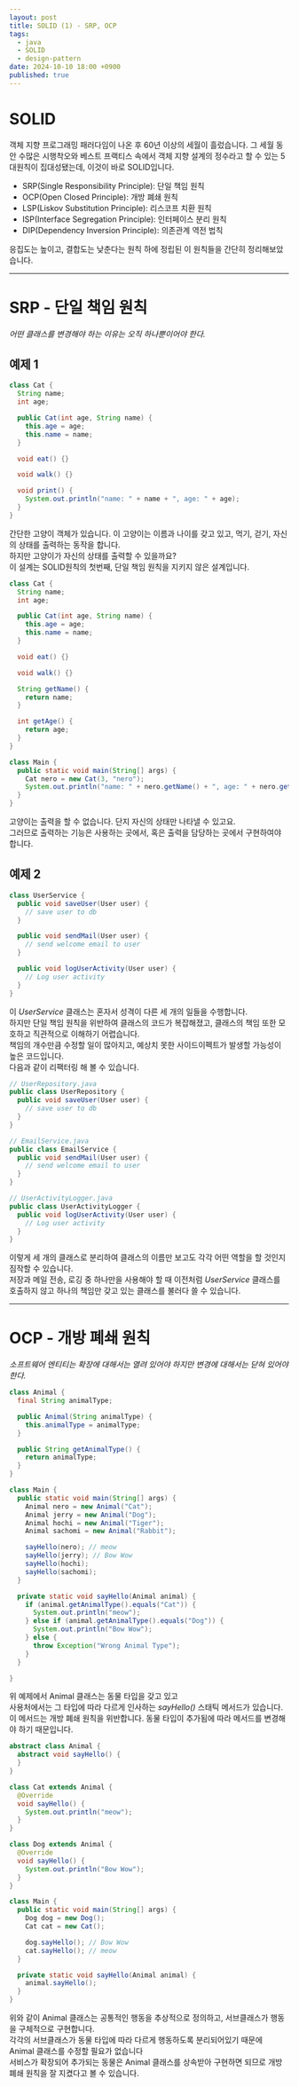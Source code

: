 ```yaml
---
layout: post
title: SOLID (1) - SRP, OCP
tags:
  - java
  - SOLID
  - design-pattern
date: 2024-10-10 18:00 +0900
published: true
---
```


# SOLID
객체 지향 프로그래밍 패러다임이 나온 후 60년 이상의 세월이 흘렀습니다. 그 세월 동안 수많은 시행착오와 베스트 프랙티스 속에서 객체 지향 설계의 정수라고 할 수 있는 5대원칙이 집대성됐는데, 이것이 바로 SOLID입니다.
<br />
* SRP(Single Responsibility Principle): 단일 책임 원칙
* OCP(Open Closed Principle): 개방 폐쇄 원칙
* LSP(Liskov Substitution Principle): 리스코프 치환 원칙
* ISP(Interface Segregation Principle): 인터페이스 분리 원칙
* DIP(Dependency Inversion Principle): 의존관계 역전 법칙

응집도는 높이고, 결합도는 낮춘다는 원칙 하에 정립된 이 원칙들을 간단히 정리해보았습니다.
<hr />

# SRP - 단일 책임 원칙
*어떤 클래스를 변경해야 하는 이유는 오직 하나뿐이어야 한다.* <br />
## 예제 1
```java
class Cat {
  String name;
  int age;

  public Cat(int age, String name) {
    this.age = age;
    this.name = name;
  }

  void eat() {}

  void walk() {}

  void print() {
    System.out.println("name: " + name + ", age: " + age);
  }
}
```
간단한 고양이 객체가 있습니다. 이 고양이는 이름과 나이를 갖고 있고, 먹기, 걷기, 자신의 상태를 출력하는 동작을 합니다. <br />
하지만 고양이가 자신의 상태를 출력할 수 있을까요? <br />
이 설계는 SOLID원칙의 첫번째, 단일 책임 원칙을 지키지 않은 설계입니다. <br />
```java
class Cat {
  String name;
  int age;

  public Cat(int age, String name) {
    this.age = age;
    this.name = name;
  }

  void eat() {}

  void walk() {}

  String getName() {
    return name;
  }

  int getAge() {
    return age;
  }
}

class Main {
  public static void main(String[] args) {
    Cat nero = new Cat(3, "nero");
    System.out.println("name: " + nero.getName() + ", age: " + nero.getAge());
  }
}
```
고양이는 출력을 할 수 없습니다. 단지 자신의 상태만 나타낼 수 있고요. <br />
그러므로 출력하는 기능은 사용하는 곳에서, 혹은 출력을 담당하는 곳에서 구현하여야 합니다.
<br />

## 예제 2
```java
class UserService {
  public void saveUser(User user) {
    // save user to db
  }

  public void sendMail(User user) {
    // send welcome email to user
  }

  public void logUserActivity(User user) {
    // Log user activity
  }
}
```
이 *UserService* 클래스는 혼자서 성격이 다른 세 개의 일들을 수행합니다. <br />
하지만 단일 책임 원칙을 위반하여 클래스의 코드가 복잡해졌고, 클래스의 책임 또한 모호하고 직관적으로 이해하기 어렵습니다. <br />
책임의 개수만큼 수정할 일이 많아지고, 예상치 못한 사이드이펙트가 발생할 가능성이 높은 코드입니다. <br />
다음과 같이 리팩터링 해 볼 수 있습니다.
```java
// UserRepository.java
public class UserRepository {
  public void saveUser(User user) {
    // save user to db
  }
}

// EmailService.java
public class EmailService {
  public void sendMail(User user) {
    // send welcome email to user
  }
}

// UserActivityLogger.java
public class UserActivityLogger {
  public void logUserActivity(User user) {
    // Log user activity
  }
}
```
이렇게 세 개의 클래스로 분리하여 클래스의 이름만 보고도 각각 어떤 역할을 할 것인지 짐작할 수 있습니다. <br />
저장과 메일 전송, 로깅 중 하나만을 사용해야 할 때 이전처럼 *UserService* 클래스를 호출하지 않고 하나의 책임만 갖고 있는 클래스를 불러다 쓸 수 있습니다.

<hr />

# OCP - 개방 폐쇄 원칙
*소프트웨어 엔티티는 확장에 대해서는 열려 있어야 하지만 변경에 대해서는 닫혀 있어야 한다.*<br />

```java
class Animal {
  final String animalType;

  public Animal(String animalType) {
    this.animalType = animalType;
  }

  public String getAnimalType() {
    return animalType;
  }
}

class Main {
  public static void main(String[] args) {
    Animal nero = new Animal("Cat");
    Animal jerry = new Animal("Dog");
    Animal hochi = new Animal("Tiger");
    Animal sachomi = new Animal("Rabbit");

    sayHello(nero); // meow
    sayHello(jerry); // Bow Wow
    sayHello(hochi);
    sayHello(sachomi);
  }

  private static void sayHello(Animal animal) {
    if (animal.getAnimalType().equals("Cat")) {
      System.out.println("meow");
    } else if (animal.getAnimalType().equals("Dog")) {
      System.out.println("Bow Wow");
    } else {
      throw Exception("Wrong Animal Type");
    }
  }

}
```
위 예제에서 Animal 클래스는 동물 타입을 갖고 있고 <br />
사용처에서는 그 타입에 따라 다르게 인사하는 *sayHello()* 스태틱 메서드가 있습니다. <br />
이 메서드는 개방 폐쇄 원칙을 위반합니다. 동물 타입이 추가됨에 따라 메서드를 변경해야 하기 때문입니다.

```java
abstract class Animal {
  abstract void sayHello() {
  }
}

class Cat extends Animal {
  @Override
  void sayHello() {
    System.out.println("meow");
  }
}

class Dog extends Animal {
  @Override
  void sayHello() {
    System.out.println("Bow Wow");
  }
}

class Main {
  public static void main(String[] args) {
    Dog dog = new Dog();
    Cat cat = new Cat();

    dog.sayHello(); // Bow Wow
    cat.sayHello(); // meow
  }

  private static void sayHello(Animal animal) {
    animal.sayHello();
  }
}
```
위와 같이 Animal 클래스는 공통적인 행동을 추상적으로 정의하고, 서브클래스가 행동을 구체적으로 구현합니다. <br />
각각의 서브클래스가 동물 타입에 따라 다르게 행동하도록 분리되어있기 때문에 Animal 클래스를 수정할 필요가 없습니다 <br />
서비스가 확장되어 추가되는 동물은 Animal 클래스를 상속받아 구현하면 되므로 개방 폐쇄 원칙을 잘 지켰다고 볼 수 있습니다.
